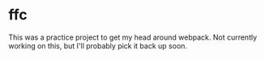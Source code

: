 # ffc

This was a practice project to get my head around webpack. Not currently working on this, but I'll probably pick it back up soon.
